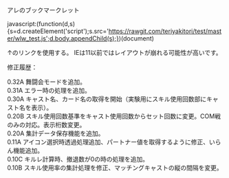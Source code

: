 アレのブックマークレット

javascript:(function(d,s){s=d.createElement('script');s.src='https://rawgit.com/teriyakitori/test/master/wlw_test.js';d.body.appendChild(s);})(document)

↑のリンクを使用する。
IEは11以前ではレイアウトが崩れる可能性が高いです。

修正履歴：

0.32A 舞闘会モードを追加。<br>
0.31A エラー時の処理を追加。<br>
0.30A キャスト名、カード名の取得を開始（実験用にスキル使用回数部にキャスト名を表示）。<br>
0.20B スキル使用回数基準をキャスト使用回数からセット回数に変更。COM戦のみの対応。表示桁数変更。<br>
0.20A 集計データ保存機能を追加。<br>
0.11A アイコン選択時透過処理追加、パートナー値を取得するように修正、いらん機能追加。<br>
0.10C キルレ計算時、撤退数が0の時の処理を追加。<br>
0.10B スキル使用率の集計処理を修正、マッチングキャストの縦の間隔を変更。
